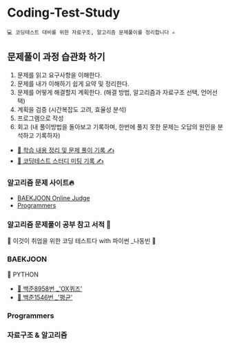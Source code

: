 # Coding-Test-Study

    💻 코딩테스트 대비를 위한 자료구조, 알고리즘 문제풀이를 정리합니다 ✍

## 문제풀이 과정 습관화 하기

  1. 문제를 읽고 요구사항을 이해한다.
  2. 문제를 내가 이해하기 쉽게 요약 및 정리한다.
  3. 문제를 어떻게 해결할지 계획한다. (해결 방법, 알고리즘과 자료구조 선택, 언어선택)
  4. 계획을 검증 (시간복잡도 고려, 효율성 분석)
  5. 프로그램으로 작성
  6. 회고 
     (내 풀이방법을 돌아보고 기록하며, 한번에 풀지 못한 문제는 오답의 원인을 분석하고 기록하자)

  - [📃 학습 내용 정리 및 문제 풀이 기록 ✍](https://blog.naver.com/hwankko27)
  - [📃 코딩테스트 스터디 미팅 기록 ✍](https://blog.naver.com/hwankko27/222645367691)

### 알고리즘 문제 사이트🔥

  - [BAEKJOON Online Judge](https://www.acmicpc.net/)
  - [Programmers](https://programmers.co.kr/)


### 알고리즘 문제풀이 공부 참고 서적 📕

  📙 이것이 취업을 위한 코딩 테스트다 with 파이썬 _나동빈 💚 


### BAEKJOON
📌 PYTHON
- [📝 백준8958번 _'OX퀴즈'](https://blog.naver.com/hwankko27/222644834399)
- [📝 백준1546번 _'평균'](https://blog.naver.com/hwankko27/222644899701)

### Programmers

### 자료구조 & 알고리즘
